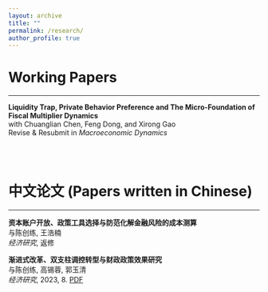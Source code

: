 ```yaml
---
layout: archive
title: ""
permalink: /research/
author_profile: true
---
```



# Working Papers

---
 
**Liquidity Trap, Private Behavior Preference and The Micro-Foundation of Fiscal Multiplier Dynamics**  
with Chuanglian Chen, Feng Dong, and Xirong Gao  
Revise & Resubmit in *Macroeconomic Dynamics*  

<br>  <br>  


# 中文论文 (Papers written in Chinese)

---

**资本账户开放、政策工具选择与防范化解金融风险的成本测算**  
与陈创练, 王浩楠  
*经济研究*, 返修

**渐进式改革、双支柱调控转型与财政政策效果研究**  
与陈创练, 高锡蓉, 郭玉清  
*经济研究*, 2023, 8. [PDF](../files/paper_202308_ejr.pdf)

